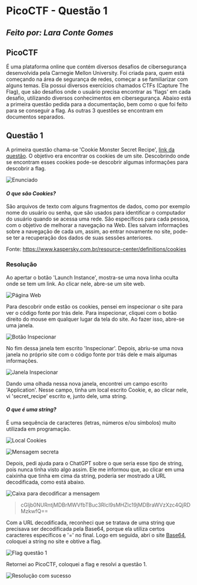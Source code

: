 # PicoCTF - Questão 1
## _Feito por: Lara Conte Gomes_

## PicoCTF
É uma plataforma online que contém diversos desafios de cibersegurança desenvolvida pela Carnegie Mellon University. Foi criada para, quem está começando na área de segurança de redes, começar a se familiarizar com alguns temas.
Ela possui diversos exercícios chamados CTFs (Capture The Flag), que são desafios onde o usuário precisa encontrar as 'flags' em cada desafio, utilizando diversos conhecimentos em cibersegurança.
Abaixo está a primeira questão pedida para a documentação, bem como o que foi feito para se conseguir a flag. As outras 3 questões se encontram em documentos separados.

## Questão 1
A primeira questão chama-se 'Cookie Monster Secret Recipe', [link da questão](https://play.picoctf.org/practice/challenge/469). O objetivo era encontrar os cookies de um site. Descobrindo onde se encontram esses cookies pode-se descobrir algumas informações para descobrir a flag.

![Enunciado](https://github.com/lara-conte-gomes/escola_de_seguranca_cibernetica/blob/main/prints/Picture2.png?raw=true)

#### _O que são Cookies?_
São arquivos de texto com alguns fragmentos de dados, como por exemplo nome do usuário ou senha, que são usados para identificar o computador do usuário quando se acessa uma rede. São específicos para cada pessoa, com o objetivo de melhorar a navegação na Web. Eles salvam informações sobre a navegação de cada um, assim, ao entrar novamente no site, pode-se ter a recuperação dos dados de suas sessões anteriores.

Fonte: https://www.kaspersky.com.br/resource-center/definitions/cookies

### Resolução 
Ao apertar o botão 'Launch Instance', mostra-se uma nova linha oculta onde se tem um link. Ao clicar nele, abre-se um site web.

![Página Web](https://github.com/lara-conte-gomes/escola_de_seguranca_cibernetica/blob/main/prints/Picture4.png?raw=true)

Para descobrir onde estão os cookies, pensei em inspecionar o site para ver o código fonte por trás dele. Para inspecionar, cliquei com o botão direito do mouse em qualquer lugar da tela do site. Ao fazer isso, abre-se uma janela.

![Botão Inspecionar](https://github.com/lara-conte-gomes/escola_de_seguranca_cibernetica/blob/main/prints/Picture5.png?raw=true)

No fim dessa janela tem escrito 'Inspecionar'.
Depois, abriu-se uma nova janela no próprio site com o código fonte por trás dele e mais algumas informações.

![Janela Inspecionar](https://github.com/lara-conte-gomes/escola_de_seguranca_cibernetica/blob/main/prints/Picture6.png?raw=true)

Dando uma olhada nessa nova janela, encontrei um campo escrito 'Application'. Nesse campo, tinha um local escrito Cookie, e, ao clicar nele, vi 'secret_recipe' escrito e, junto dele, uma string.

#### _O que é uma string?_
É uma sequência de caracteres (letras, números e/ou símbolos) muito utilizada em programação.

![Local Cookies](https://github.com/lara-conte-gomes/escola_de_seguranca_cibernetica/blob/main/prints/Picture7.png?raw=true)

![Mensagem secreta](https://github.com/lara-conte-gomes/escola_de_seguranca_cibernetica/blob/main/prints/Picture8.png?raw=true)

Depois, pedi ajuda para o ChatGPT sobre o que seria esse tipo de string, pois nunca tinha visto algo assim. Ele me informou que, ao clicar em uma caixinha que tinha em cima da string, poderia ser mostrado a URL decodificada, como está abaixo.

![Caixa para decodificar a mensagem](https://github.com/lara-conte-gomes/escola_de_seguranca_cibernetica/blob/main/prints/Picture9.png?raw=true)

> cGljb0NURntjMDBrMWVfbTBuc3Rlcl9sMHZlc19jMDBraWVzXzc4QjRDMzkwfQ==

Com a URL decodificada, reconheci que se tratava de uma string que precisava ser decodificada pela Base64, porque ela utiliza certos caracteres específicos e '=' no final.
Logo em seguida, abri o site [Base64](https://base64.guru/converter), coloquei a string no site e obtive a flag.

![Flag questão 1](https://github.com/lara-conte-gomes/escola_de_seguranca_cibernetica/blob/main/prints/Picture10.png?raw=true)

Retornei ao PicoCTF, coloquei a flag e resolvi a questão 1.

![Resolução com sucesso](https://github.com/lara-conte-gomes/escola_de_seguranca_cibernetica/blob/main/prints/Picture3.png?raw=true)

